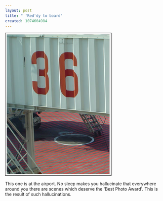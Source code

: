 ```yaml
--- 
layout: post
title: " 'Red'dy to board"
created: 1074604984
---
```

<img alt="a photo at the Bangkok Airport" src="/files/bangkokairport.jpg">

This one is at the airport. No sleep makes you hallucinate that everywhere around you there are scenes which deserve the 'Best Photo Award'. This is the result of such hallucinations.
